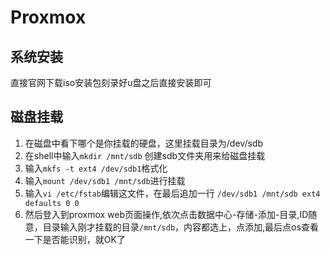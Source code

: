 # Proxmox

## 系统安装

直接官网下载iso安装包刻录好u盘之后直接安装即可

## 磁盘挂载

1. 在磁盘中看下哪个是你挂载的硬盘，这里挂载目录为/dev/sdb
1. 在shell中输入`mkdir /mnt/sdb` 创建sdb文件夹用来给磁盘挂载
1. 输入`mkfs -t ext4 /dev/sdb1`格式化
1. 输入`mount /dev/sdb1 /mnt/sdb`进行挂载
1. 输入`vi /etc/fstab`编辑这文件，在最后追加一行 `/dev/sdb1 /mnt/sdb ext4 defaults 0 0`
1. 然后登入到proxmox web页面操作,依次点击数据中心-存储-添加-目录,ID随意，目录输入刚才挂载的目录`/mnt/sdb`，内容都选上，点添加,最后点os查看一下是否能识别，就OK了